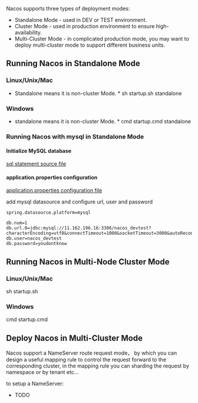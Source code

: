 Nacos supports three types of deployment modes:

* Standalone Mode - used in DEV or TEST environment.
* Cluster Mode - used in production environment to ensure high-availability.
* Multi-Cluster Mode - in complicated production mode, you may want to deploy multi-cluster mode to support different business units.


## Running Nacos in Standalone Mode
### Linux/Unix/Mac
* Standalone means it is non-cluster Mode. * 
sh startup.sh standalone

### Windows
* standalone means it is non-cluster Mode. * 
cmd startup.cmd standalone

### Running Nacos with mysql in Standalone Mode
#### Initialize MySQL database

[sql statement source file](https://github.com/alibaba/nacos/blob/master/distribution/conf/nacos-mysql.sql)

#### application.properties configuration

[application.properties configuration file](https://github.com/alibaba/nacos/blob/master/distribution/conf/application.properties)

add mysql datasource and configure url, user and password 

```
spring.datasource.platform=mysql

db.num=1
db.url.0=jdbc:mysql://11.162.196.16:3306/nacos_devtest?characterEncoding=utf8&connectTimeout=1000&socketTimeout=3000&autoReconnect=true
db.user=nacos_devtest
db.password=youdontknow
```

## Running Nacos in Multi-Node Cluster Mode

### Linux/Unix/Mac
sh startup.sh

### Windows
cmd startup.cmd

## Deploy Nacos in Multi-Cluster Mode

Nacos support a NameServer route request mode， by which you can design a useful mapping rule to control the request forward to the corresponding cluster, in the mapping rule you can sharding the request by namespace or by tenant etc...

to setup a NameServer:

* TODO